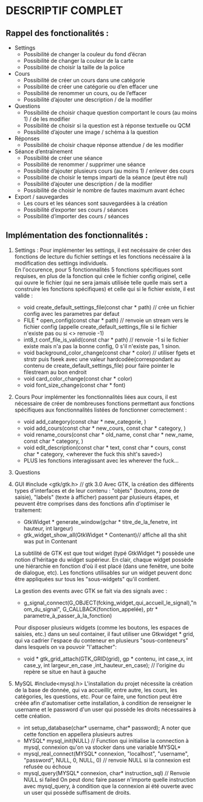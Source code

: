 # DESCRIPTIF COMPLET

## Rappel des fonctionalités :

  * Settings
    * Possibilité de changer la couleur du fond d’écran  
    * Possibilité de changer la couleur de la carte  
    * Possibilité de choisir la taille de la police  
  * Cours
    * Possibilité de créer un cours dans une catégorie  
    * Possibilité de créer une catégorie ou d’en effacer une  
    * Possibilité de renommer un cours, ou de l’effacer  
    * Possibilité d’ajouter une description / de la modifier  
  * Questions
    * Possibilité de choisir chaque question comportant le cours (au moins 1) / de les modifier  
    * Possibilité de choisir si la question est à réponse textuelle ou QCM  
    * Possibilité d’ajouter une image / schéma à la question  
  * Réponses
    * Possibilité de choisir chaque réponse attendue / de les modifier  
  * Séance d’entraînement
    * Possibilité de créer une séance  
    * Possibilité de renommer / supprimer une séance  
    * Possibilité d’ajouter plusieurs cours (au moins 1) / enlever des cours  
    * Possibilité de choisir le temps imparti de la séance (peut être nul)  
    * Possibilité d’ajouter une description / de la modifier  
    * Possibilité de choisir le nombre de fautes maximum avant échec  
  * Export / sauvegardes
    * Les cours et les séances sont sauvegardées à la création  
    * Possibilité d’exporter ses cours / séances  
    * Possibilité d’importer des cours / séances  


## Implémentation des fonctionnalités :

1. Settings :
   Pour implémenter les settings, il est necéssaire de créer des fonctions de lecture du fichier settings et les fonctions necéssaire à la modification des settings individuels.  
   En l'occurence, pour 5 fonctionnalités 5 fonctions spécifiques sont requises, en plus de la fonction qui crée le fichier config originel, celle qui ouvre le fichier (qui ne sera jamais utilisée telle quelle mais sert a construire les fonctions spécifiques) et celle qui si le fichier existe, il est valide :
   
   * void create_default_settings_file(const char * path) // crée un fichier config avec les parametres par defaut
   * FILE * open_config(const char * path) // renvoie un stream vers le fichier config (appelle create_default_settings_file si le fichier n'existe pas ou si <> renvoie -1)
   * int8_t conf_file_is_valid(const char * path) // renvoie -1 si le fichier existe mais n'a pas la bonne config, 0 s'il n'existe pas, 1 sinon.
   * void background_color_change(const char * color) // utiliser fgets et strstr puis fseek avec une valeur hardcodée(correspondant au contenu de create_default_settings_file) pour faire pointer le filestream au bon endroit
   * void card_color_change(const char * color)
   * void font_size_change(const char * font)

2. Cours
   Pour implémenter les fonctionnalités liées aux cours, il est nécessaire de créer de nombreuses fonctions permettant aux fonctions spécifiques aux fonctionnalités listées de fonctionner correctement : 

   * void add_category(const char * new_categorie, <wherever the fuck this shit is saved>)
   * void add_cours(const char * new_cours, const char * category, <wherever the fuck this shit is saved>)
   * void rename_cours(const char * old_name, const char * new_name, const char * category, <wherever the fuck this shit is saved>)
   * void edit_description(const char * text, const char * cours, const char * category, <wherever the fuck this shit's saved>)
   * PLUS les fonctions interagissant avec les wherever the fuck...

3. Questions
  
4. GUI
  #include <gtk/gtk.h> // gtk 3.0
   Avec GTK, la création des différents types d'interfaces et de leur contenu : "objets" (boutons, zone de saisie), "labels" (texte à afficher) passent par plusieurs étapes, et peuvent être comprises dans des fonctions afin d'optimiser le traitement:
   * GtkWidget * generate_window(gchar * titre_de_la_fenetre, int hauteur, int largeur)
   * gtk_widget_show_all(GtkWidget * Contenant)// affiche all tha shit was put in Contenant

   La subtilité de GTK est que tout widget (typé GtkWidget *) possède une notion d'héritage du widget supérieur. En clair, chaque widget possède une hiérarchie en fonction d'où il est placé (dans une fenêtre, une boite de dialogue, etc). Les fonctions utilisables sur un widget peuvent donc être appliquées sur tous les "sous-widgets" qu'il contient.

   La gestion des events avec GTK se fait via des signals avec :
   * g_signal_connect(G_OBJECT(fcking_widget_qui_accueil_le_signal),"nom_du_signal", G_CALLBACK(fonction_appelée), ptr * parametre_à_passer_à_la_fonction)

   Pour disposer plusieurs widgets (comme les boutons, les espaces de saisies, etc.) dans un seul container, il faut utiliser une Gtkwidget * grid, qui va cadrier l'espace du conteneur en plusieurs "sous-conteneurs" dans lesquels on va pouvoir "l'attacher":
   * void * gtk_grid_attach(GTK_GRID(grid), gp * contenu, int case_x, int case_y, int largeur_en_case ,int_hauteur_en_case); // l'origine du repère se situe en haut à gauche

5. MySQL
  #include<mysql.h>
   L'installation du projet nécessite la création de la base de donnée, qui va accueillir, entre autre, les cours, les catégories, les questions, etc. Pour ce faire, une fonction peut être créée afin d'automatiser cette installation, à condition de renseigner le username et le password d'un user qui possède les droits nécessaires à cette création.
   * int setup_database(char* username, char* password);
  A noter que cette fonction en appellera plusieurs autres 
   * MYSQL* mysql_init(NULL) // Function qui initialise la connection à mysql, connexion qu'on va stocker dans une variable MYSQL*
   * mysql_real_connect(MYSQL* connexion, "localhost", "username", "password", NULL, 0, NULL, 0) // renvoie NULL si la connexion est refusée ou échoue
   * mysql_query(MYSQL* connexion, char* instruction_sql) // Renvoie NULL si failed
   On peut donc faire passer n'importe quelle instruction avec mysql_query, à condition que la connexion ai été ouverte avec un user qui possède suffisament de droits.

